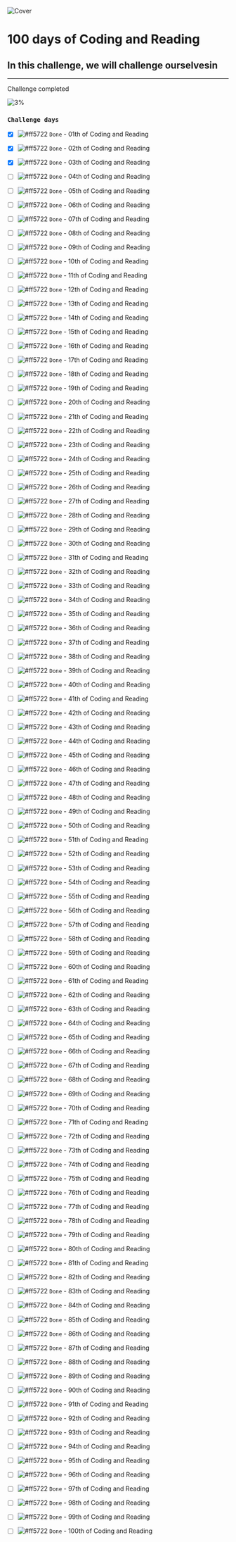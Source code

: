 ![Cover](https://user-images.githubusercontent.com/77260050/144097650-92adfe6e-a0d0-410b-b88e-ec7661f8fdf7.png)
# 100 days of Coding and Reading

## In this challenge, we will challenge ourselvesin 

---
Challenge completed

![3%](https://progress-bar.dev/3/?title=Done)


### `Challenge days`


- [x] ![#ff5722](https://via.placeholder.com/12/ff5722/000000?text=+) `Done` - 01th of Coding and Reading 

- [x] ![#ff5722](https://via.placeholder.com/12/ff5722/000000?text=+) `Done` - 02th of Coding and Reading

- [x] ![#ff5722](https://via.placeholder.com/12/ff5722/000000?text=+) `Done` - 03th of Coding and Reading

- [ ] ![#ff5722](https://via.placeholder.com/12/ff5722/000000?text=+) `Done` - 04th of Coding and Reading

- [ ] ![#ff5722](https://via.placeholder.com/12/ff5722/000000?text=+) `Done` - 05th of Coding and Reading

- [ ] ![#ff5722](https://via.placeholder.com/12/ff5722/000000?text=+) `Done` - 06th of Coding and Reading

- [ ] ![#ff5722](https://via.placeholder.com/12/ff5722/000000?text=+) `Done` - 07th of Coding and Reading

- [ ] ![#ff5722](https://via.placeholder.com/12/ff5722/000000?text=+) `Done` - 08th of Coding and Reading

- [ ] ![#ff5722](https://via.placeholder.com/12/ff5722/000000?text=+) `Done` - 09th of Coding and Reading

- [ ] ![#ff5722](https://via.placeholder.com/12/ff5722/000000?text=+) `Done` - 10th of Coding and Reading

- [ ] ![#ff5722](https://via.placeholder.com/12/ff5722/000000?text=+) `Done` - 11th of Coding and Reading

- [ ] ![#ff5722](https://via.placeholder.com/12/ff5722/000000?text=+) `Done` - 12th of Coding and Reading

- [ ] ![#ff5722](https://via.placeholder.com/12/ff5722/000000?text=+) `Done` - 13th of Coding and Reading

- [ ] ![#ff5722](https://via.placeholder.com/12/ff5722/000000?text=+) `Done` - 14th of Coding and Reading

- [ ] ![#ff5722](https://via.placeholder.com/12/ff5722/000000?text=+) `Done` - 15th of Coding and Reading

- [ ] ![#ff5722](https://via.placeholder.com/12/ff5722/000000?text=+) `Done` - 16th of Coding and Reading

- [ ] ![#ff5722](https://via.placeholder.com/12/ff5722/000000?text=+) `Done` - 17th of Coding and Reading

- [ ] ![#ff5722](https://via.placeholder.com/12/ff5722/000000?text=+) `Done` - 18th of Coding and Reading

- [ ] ![#ff5722](https://via.placeholder.com/12/ff5722/000000?text=+) `Done` - 19th of Coding and Reading

- [ ] ![#ff5722](https://via.placeholder.com/12/ff5722/000000?text=+) `Done` - 20th of Coding and Reading

- [ ] ![#ff5722](https://via.placeholder.com/12/ff5722/000000?text=+) `Done` - 21th of Coding and Reading

- [ ] ![#ff5722](https://via.placeholder.com/12/ff5722/000000?text=+) `Done` - 22th of Coding and Reading

- [ ] ![#ff5722](https://via.placeholder.com/12/ff5722/000000?text=+) `Done` - 23th of Coding and Reading

- [ ] ![#ff5722](https://via.placeholder.com/12/ff5722/000000?text=+) `Done` - 24th of Coding and Reading

- [ ] ![#ff5722](https://via.placeholder.com/12/ff5722/000000?text=+) `Done` - 25th of Coding and Reading

- [ ] ![#ff5722](https://via.placeholder.com/12/ff5722/000000?text=+) `Done` - 26th of Coding and Reading

- [ ] ![#ff5722](https://via.placeholder.com/12/ff5722/000000?text=+) `Done` - 27th of Coding and Reading

- [ ] ![#ff5722](https://via.placeholder.com/12/ff5722/000000?text=+) `Done` - 28th of Coding and Reading

- [ ] ![#ff5722](https://via.placeholder.com/12/ff5722/000000?text=+) `Done` - 29th of Coding and Reading

- [ ] ![#ff5722](https://via.placeholder.com/12/ff5722/000000?text=+) `Done` - 30th of Coding and Reading

- [ ] ![#ff5722](https://via.placeholder.com/12/ff5722/000000?text=+) `Done` - 31th of Coding and Reading

- [ ] ![#ff5722](https://via.placeholder.com/12/ff5722/000000?text=+) `Done` - 32th of Coding and Reading

- [ ] ![#ff5722](https://via.placeholder.com/12/ff5722/000000?text=+) `Done` - 33th of Coding and Reading

- [ ] ![#ff5722](https://via.placeholder.com/12/ff5722/000000?text=+) `Done` - 34th of Coding and Reading

- [ ] ![#ff5722](https://via.placeholder.com/12/ff5722/000000?text=+) `Done` - 35th of Coding and Reading

- [ ] ![#ff5722](https://via.placeholder.com/12/ff5722/000000?text=+) `Done` - 36th of Coding and Reading

- [ ] ![#ff5722](https://via.placeholder.com/12/ff5722/000000?text=+) `Done` - 37th of Coding and Reading

- [ ] ![#ff5722](https://via.placeholder.com/12/ff5722/000000?text=+) `Done` - 38th of Coding and Reading

- [ ] ![#ff5722](https://via.placeholder.com/12/ff5722/000000?text=+) `Done` - 39th of Coding and Reading

- [ ] ![#ff5722](https://via.placeholder.com/12/ff5722/000000?text=+) `Done` - 40th of Coding and Reading

- [ ] ![#ff5722](https://via.placeholder.com/12/ff5722/000000?text=+) `Done` - 41th of Coding and Reading

- [ ] ![#ff5722](https://via.placeholder.com/12/ff5722/000000?text=+) `Done` - 42th of Coding and Reading

- [ ] ![#ff5722](https://via.placeholder.com/12/ff5722/000000?text=+) `Done` - 43th of Coding and Reading

- [ ] ![#ff5722](https://via.placeholder.com/12/ff5722/000000?text=+) `Done` - 44th of Coding and Reading

- [ ] ![#ff5722](https://via.placeholder.com/12/ff5722/000000?text=+) `Done` - 45th of Coding and Reading

- [ ] ![#ff5722](https://via.placeholder.com/12/ff5722/000000?text=+) `Done` - 46th of Coding and Reading

- [ ] ![#ff5722](https://via.placeholder.com/12/ff5722/000000?text=+) `Done` - 47th of Coding and Reading

- [ ] ![#ff5722](https://via.placeholder.com/12/ff5722/000000?text=+) `Done` - 48th of Coding and Reading

- [ ] ![#ff5722](https://via.placeholder.com/12/ff5722/000000?text=+) `Done` - 49th of Coding and Reading

- [ ] ![#ff5722](https://via.placeholder.com/12/ff5722/000000?text=+) `Done` - 50th of Coding and Reading

- [ ] ![#ff5722](https://via.placeholder.com/12/ff5722/000000?text=+) `Done` - 51th of Coding and Reading

- [ ] ![#ff5722](https://via.placeholder.com/12/ff5722/000000?text=+) `Done` - 52th of Coding and Reading

- [ ] ![#ff5722](https://via.placeholder.com/12/ff5722/000000?text=+) `Done` - 53th of Coding and Reading

- [ ] ![#ff5722](https://via.placeholder.com/12/ff5722/000000?text=+) `Done` - 54th of Coding and Reading

- [ ] ![#ff5722](https://via.placeholder.com/12/ff5722/000000?text=+) `Done` - 55th of Coding and Reading

- [ ] ![#ff5722](https://via.placeholder.com/12/ff5722/000000?text=+) `Done` - 56th of Coding and Reading

- [ ] ![#ff5722](https://via.placeholder.com/12/ff5722/000000?text=+) `Done` - 57th of Coding and Reading

- [ ] ![#ff5722](https://via.placeholder.com/12/ff5722/000000?text=+) `Done` - 58th of Coding and Reading

- [ ] ![#ff5722](https://via.placeholder.com/12/ff5722/000000?text=+) `Done` - 59th of Coding and Reading

- [ ] ![#ff5722](https://via.placeholder.com/12/ff5722/000000?text=+) `Done` - 60th of Coding and Reading

- [ ] ![#ff5722](https://via.placeholder.com/12/ff5722/000000?text=+) `Done` - 61th of Coding and Reading

- [ ] ![#ff5722](https://via.placeholder.com/12/ff5722/000000?text=+) `Done` - 62th of Coding and Reading

- [ ] ![#ff5722](https://via.placeholder.com/12/ff5722/000000?text=+) `Done` - 63th of Coding and Reading

- [ ] ![#ff5722](https://via.placeholder.com/12/ff5722/000000?text=+) `Done` - 64th of Coding and Reading

- [ ] ![#ff5722](https://via.placeholder.com/12/ff5722/000000?text=+) `Done` - 65th of Coding and Reading

- [ ] ![#ff5722](https://via.placeholder.com/12/ff5722/000000?text=+) `Done` - 66th of Coding and Reading

- [ ] ![#ff5722](https://via.placeholder.com/12/ff5722/000000?text=+) `Done` - 67th of Coding and Reading

- [ ] ![#ff5722](https://via.placeholder.com/12/ff5722/000000?text=+) `Done` - 68th of Coding and Reading

- [ ] ![#ff5722](https://via.placeholder.com/12/ff5722/000000?text=+) `Done` - 69th of Coding and Reading

- [ ] ![#ff5722](https://via.placeholder.com/12/ff5722/000000?text=+) `Done` - 70th of Coding and Reading

- [ ] ![#ff5722](https://via.placeholder.com/12/ff5722/000000?text=+) `Done` - 71th of Coding and Reading

- [ ] ![#ff5722](https://via.placeholder.com/12/ff5722/000000?text=+) `Done` - 72th of Coding and Reading

- [ ] ![#ff5722](https://via.placeholder.com/12/ff5722/000000?text=+) `Done` - 73th of Coding and Reading

- [ ] ![#ff5722](https://via.placeholder.com/12/ff5722/000000?text=+) `Done` - 74th of Coding and Reading

- [ ] ![#ff5722](https://via.placeholder.com/12/ff5722/000000?text=+) `Done` - 75th of Coding and Reading

- [ ] ![#ff5722](https://via.placeholder.com/12/ff5722/000000?text=+) `Done` - 76th of Coding and Reading

- [ ] ![#ff5722](https://via.placeholder.com/12/ff5722/000000?text=+) `Done` - 77th of Coding and Reading

- [ ] ![#ff5722](https://via.placeholder.com/12/ff5722/000000?text=+) `Done` - 78th of Coding and Reading

- [ ] ![#ff5722](https://via.placeholder.com/12/ff5722/000000?text=+) `Done` - 79th of Coding and Reading

- [ ] ![#ff5722](https://via.placeholder.com/12/ff5722/000000?text=+) `Done` - 80th of Coding and Reading

- [ ] ![#ff5722](https://via.placeholder.com/12/ff5722/000000?text=+) `Done` - 81th of Coding and Reading

- [ ] ![#ff5722](https://via.placeholder.com/12/ff5722/000000?text=+) `Done` - 82th of Coding and Reading

- [ ] ![#ff5722](https://via.placeholder.com/12/ff5722/000000?text=+) `Done` - 83th of Coding and Reading

- [ ] ![#ff5722](https://via.placeholder.com/12/ff5722/000000?text=+) `Done` - 84th of Coding and Reading

- [ ] ![#ff5722](https://via.placeholder.com/12/ff5722/000000?text=+) `Done` - 85th of Coding and Reading

- [ ] ![#ff5722](https://via.placeholder.com/12/ff5722/000000?text=+) `Done` - 86th of Coding and Reading

- [ ] ![#ff5722](https://via.placeholder.com/12/ff5722/000000?text=+) `Done` - 87th of Coding and Reading

- [ ] ![#ff5722](https://via.placeholder.com/12/ff5722/000000?text=+) `Done` - 88th of Coding and Reading

- [ ] ![#ff5722](https://via.placeholder.com/12/ff5722/000000?text=+) `Done` - 89th of Coding and Reading

- [ ] ![#ff5722](https://via.placeholder.com/12/ff5722/000000?text=+) `Done` - 90th of Coding and Reading

- [ ] ![#ff5722](https://via.placeholder.com/12/ff5722/000000?text=+) `Done` - 91th of Coding and Reading

- [ ] ![#ff5722](https://via.placeholder.com/12/ff5722/000000?text=+) `Done` - 92th of Coding and Reading

- [ ] ![#ff5722](https://via.placeholder.com/12/ff5722/000000?text=+) `Done` - 93th of Coding and Reading

- [ ] ![#ff5722](https://via.placeholder.com/12/ff5722/000000?text=+) `Done` - 94th of Coding and Reading

- [ ] ![#ff5722](https://via.placeholder.com/12/ff5722/000000?text=+) `Done` - 95th of Coding and Reading

- [ ] ![#ff5722](https://via.placeholder.com/12/ff5722/000000?text=+) `Done` - 96th of Coding and Reading

- [ ] ![#ff5722](https://via.placeholder.com/12/ff5722/000000?text=+) `Done` - 97th of Coding and Reading

- [ ] ![#ff5722](https://via.placeholder.com/12/ff5722/000000?text=+) `Done` - 98th of Coding and Reading

- [ ] ![#ff5722](https://via.placeholder.com/12/ff5722/000000?text=+) `Done` - 99th of Coding and Reading

- [ ] ![#ff5722](https://via.placeholder.com/12/ff5722/000000?text=+) `Done` - 100th of Coding and Reading


<!-- |  unit  |  unit  |  unit  |
| ----- | ----- | ----- |  -->






